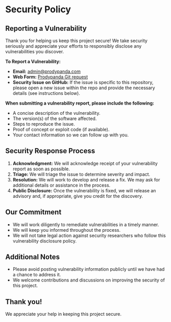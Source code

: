 # Security Policy

## Reporting a Vulnerability

Thank you for helping us keep this project secure!  We take security seriously and appreciate your efforts to responsibly disclose any vulnerabilities you discover.

**To Report a Vulnerability:**

* **Email:** admin@prodypanda.com 
* **Web Form:**  [Prodypanda Git request](https://github.com/)
* **Security Issue on GitHub:** If the issue is specific to this repository, please open a new issue within the repo and provide the necessary details (see instructions below).

**When submitting a vulnerability report, please include the following:**

* A concise description of the vulnerability.
* The version(s) of the software affected.
* Steps to reproduce the issue.
* Proof of concept or exploit code (if available).
* Your contact information so we can follow up with you. 

## Security Response Process

1. **Acknowledgment:** We will acknowledge receipt of your vulnerability report as soon as possible.
2. **Triage:** We will triage the issue to determine severity and impact.
3. **Resolution:** We will work to develop and release a fix. We may ask for additional details or assistance in the process.
4. **Public Disclosure:** Once the vulnerability is fixed, we will release an advisory  and, if appropriate, give you credit for the discovery.

## Our Commitment

* We will work diligently to remediate vulnerabilities in a timely manner.
* We will keep you informed throughout the process.
* We will not take legal action against security researchers who follow this vulnerability disclosure policy.

## Additional Notes

* Please avoid posting vulnerability information publicly until we have had a chance to address it.
* We welcome contributions and discussions on improving the security of this project.

## Thank you!

We appreciate your help in keeping this project secure. 
